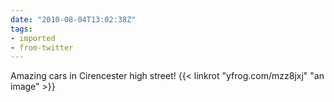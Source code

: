 ```yaml
---
date: "2010-08-04T13:02:38Z"
tags:
- imported
- from-twitter
---
```

Amazing cars in Cirencester high street\! {{< linkrot "yfrog.com/mzz8jxj" "an image" >}}
